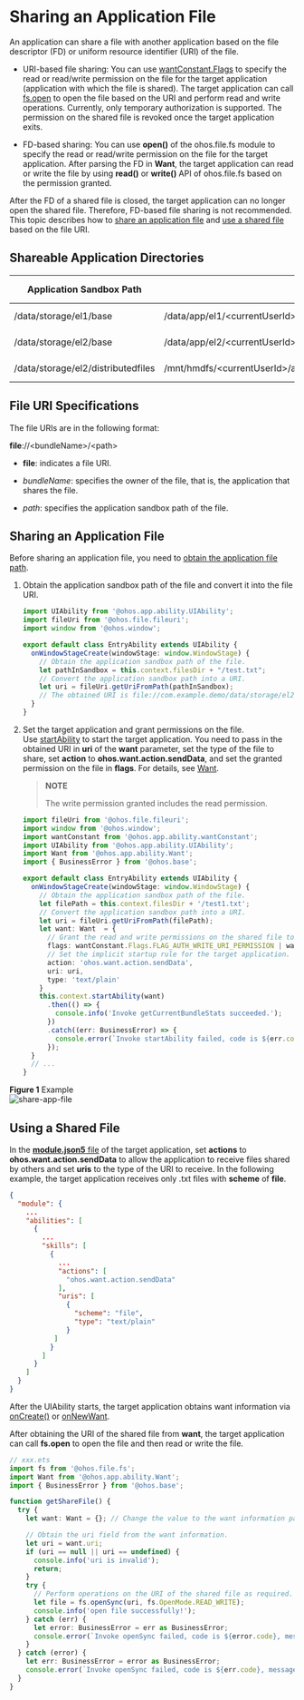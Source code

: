 # Sharing an Application File

An application can share a file with another application based on the file descriptor (FD) or uniform resource identifier (URI) of the file.

- URI-based file sharing: You can use [wantConstant.Flags](../reference/apis-ability-kit/js-apis-app-ability-wantConstant.md#wantconstantflags) to specify the read or read/write permission on the file for the target application (application with which the file is shared). The target application can call [fs.open](../reference/apis-core-file-kit/js-apis-file-fs.md#fsopen) to open the file based on the URI and perform read and write operations. Currently, only temporary authorization is supported. The permission on the shared file is revoked once the target application exits.

- FD-based sharing: You can use **open()** of the ohos.file.fs module to specify the read or read/write permission on the file for the target application. After parsing the FD in **Want**, the target application can read or write the file by using **read()** or **write()** API of ohos.file.fs based on the permission granted.

After the FD of a shared file is closed, the target application can no longer open the shared file. Therefore, FD-based file sharing is not recommended. This topic describes how to [share an application file](#sharing-an-application-file) and [use a shared file](#using-a-shared-file) based on the file URI.

## Shareable Application Directories

| Application Sandbox Path                            | Physical Path                                                                            | Description &emsp;&emsp;&emsp;&emsp;&emsp;&emsp;&emsp;&emsp;&emsp;&emsp;&emsp;&emsp;|
| -------                              | -------                                                                             | ---- |
| /data/storage/el1/base               | /data/app/el1/\<currentUserId\>/base/\<PackageName\>                                | Encrypted database directory under **/el1**.|
| /data/storage/el2/base               | /data/app/el2/\<currentUserId\>/base/\<PackageName\>                                | Encrypted database directory under **/el2**.|
| /data/storage/el2/distributedfiles   | /mnt/hmdfs/\<currentUserId\>/account/device_view/\<networkId\>/data/\<PackageName\> | Distributed data directory under **el2/**.|

## File URI Specifications

The file URIs are in the following format:

  **file**://&lt;bundleName&gt;/&lt;path&gt;

- **file**: indicates a file URI.

- *bundleName*: specifies the owner of the file, that is, the application that shares the file.

- *path*: specifies the application sandbox path of the file.

## Sharing an Application File

Before sharing an application file, you need to [obtain the application file path](../application-models/application-context-stage.md#obtaining-application-file-paths).

1. Obtain the application sandbox path of the file and convert it into the file URI.

   ```ts
   import UIAbility from '@ohos.app.ability.UIAbility';
   import fileUri from '@ohos.file.fileuri';
   import window from '@ohos.window';
   
   export default class EntryAbility extends UIAbility {
     onWindowStageCreate(windowStage: window.WindowStage) {
       // Obtain the application sandbox path of the file.
       let pathInSandbox = this.context.filesDir + "/test.txt";
       // Convert the application sandbox path into a URI.
       let uri = fileUri.getUriFromPath(pathInSandbox);
       // The obtained URI is file://com.example.demo/data/storage/el2/base/files/test.txt.
     }
   }
   ```

2. Set the target application and grant permissions on the file.<br>
   Use [startAbility](../reference/apis-ability-kit/js-apis-inner-application-uiAbilityContext.md#uiabilitycontextstartability) to start the target application. You need to pass in the obtained URI in **uri** of the **want** parameter, set the type of the file to share, set **action** to **ohos.want.action.sendData**, and set the granted permission on the file in **flags**. For details, see [Want](../reference/apis-ability-kit/js-apis-app-ability-want.md#attributes).

   > **NOTE**
   >
   > The write permission granted includes the read permission.

   ```ts
   import fileUri from '@ohos.file.fileuri';
   import window from '@ohos.window';
   import wantConstant from '@ohos.app.ability.wantConstant';
   import UIAbility from '@ohos.app.ability.UIAbility';
   import Want from '@ohos.app.ability.Want';
   import { BusinessError } from '@ohos.base';
   
   export default class EntryAbility extends UIAbility {
     onWindowStageCreate(windowStage: window.WindowStage) {
       // Obtain the application sandbox path of the file.
       let filePath = this.context.filesDir + '/test1.txt';
       // Convert the application sandbox path into a URI.
       let uri = fileUri.getUriFromPath(filePath);
       let want: Want  = {
         // Grant the read and write permissions on the shared file to the target application.
         flags: wantConstant.Flags.FLAG_AUTH_WRITE_URI_PERMISSION | wantConstant.Flags.FLAG_AUTH_READ_URI_PERMISSION,
         // Set the implicit startup rule for the target application.
         action: 'ohos.want.action.sendData',
         uri: uri,
         type: 'text/plain'
       }
       this.context.startAbility(want)
         .then(() => {
           console.info('Invoke getCurrentBundleStats succeeded.');
         })
         .catch((err: BusinessError) => {
           console.error(`Invoke startAbility failed, code is ${err.code}, message is ${err.message}`);
         });
     }
     // ...
   }
   ```
**Figure 1** Example<br>
![share-app-file](figures/share-app-file.png)

## Using a Shared File

In the [**module.json5** file](../quick-start/module-configuration-file.md) of the target application, set **actions** to **ohos.want.action.sendData** to allow the application to receive files shared by others and set **uris** to the type of the URI to receive. In the following example, the target application receives only .txt files with **scheme** of **file**.
  
```json
{
  "module": {
    ...
    "abilities": [
      {
        ...
        "skills": [
          {
            ...
            "actions": [
              "ohos.want.action.sendData"
            ],
            "uris": [
              {
                "scheme": "file",
                "type": "text/plain"
              }
           ]
          }
        ]
      }
    ]
  }
}
```

After the UIAbility starts, the target application obtains want information via [onCreate()](../reference/apis-ability-kit/js-apis-app-ability-uiAbility.md#uiabilityoncreate) or [onNewWant](../reference/apis-ability-kit/js-apis-app-ability-uiAbility.md#uiabilityonnewwant).

After obtaining the URI of the shared file from **want**, the target application can call **fs.open** to open the file and then read or write the file.

```ts
// xxx.ets
import fs from '@ohos.file.fs';
import Want from '@ohos.app.ability.Want';
import { BusinessError } from '@ohos.base';

function getShareFile() {
  try {
    let want: Want = {}; // Change the value to the want information passed by the application that shares the file.

    // Obtain the uri field from the want information.
    let uri = want.uri;
    if (uri == null || uri == undefined) {
      console.info('uri is invalid');
      return;
    }
    try {
      // Perform operations on the URI of the shared file as required. For example, open the URI to obtain the file object in read/write mode.
      let file = fs.openSync(uri, fs.OpenMode.READ_WRITE);
      console.info('open file successfully!');
    } catch (err) {
      let error: BusinessError = err as BusinessError;
      console.error(`Invoke openSync failed, code is ${error.code}, message is ${error.message}`);
    }
  } catch (error) {
    let err: BusinessError = error as BusinessError;
    console.error(`Invoke openSync failed, code is ${err.code}, message is ${err.message}`);
  }
}
```
